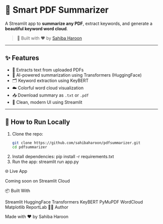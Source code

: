 # 📄 Smart PDF Summarizer

A Streamlit app to **summarize any PDF**, extract keywords, and generate a **beautiful keyword word cloud**.

> 🚀 Built with ❤️ by [Sahiba Haroon](https://github.com/sahibaharoon)

---

## ✨ Features

- 🧠 Extracts text from uploaded PDFs
- 📝 AI-powered summarization using Transformers (HuggingFace)
- 🗂 Keyword extraction using KeyBERT
- ☁️ Colorful word cloud visualization
- 📥 Download summary as `.txt` or `.pdf`
- 🔐 Clean, modern UI using Streamlit

---

## 🚀 How to Run Locally

1. Clone the repo:
   ```bash
   git clone https://github.com/sahibaharoon/pdfsummarizer.git
   cd pdfsummarizer
2. Install dependencies:
    pip install -r requirements.txt
3. Run the app:
    streamlit run app.py

🌐 Live App

Coming soon on Streamlit Cloud

📦 Built With

Streamlit
HuggingFace Transformers
KeyBERT
PyMuPDF
WordCloud
Matplotlib
ReportLab
🙋‍♀️ Author

Made with ❤️ by Sahiba Haroon